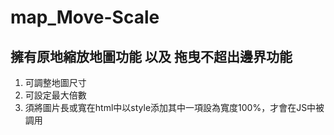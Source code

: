 # map_Move-Scale
## 擁有原地縮放地圖功能 以及 拖曳不超出邊界功能
1. 可調整地圖尺寸
2. 可設定最大倍數
3. 須將圖片長或寬在html中以style添加其中一項設為寬度100%，才會在JS中被調用

